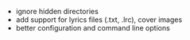 - ignore hidden directories
- add support for lyrics files (.txt, .lrc), cover images
- better configuration and command line options